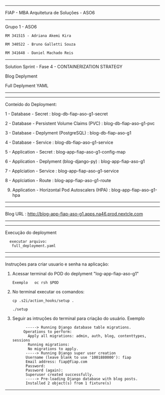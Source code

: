 
 -------------------------------------------------------------------------------------------------------------------------------
 
 FIAP - MBA Arquitetura de Soluções - ASO6
 
-------------------------------------------------------------------------------------------------------------------------------
 
 Grupo 1 - ASO6
 
    RM 341515 - Adriana Akemi Kira
 
    RM 340522 - Bruno Galletti Souza
 
    RM 341648 - Daniel Machado Reis
 
-------------------------------------------------------------------------------------------------------------------------------
 
 Solution Sprint - Fase 4 - CONTAINERIZATION STRATEGY
 
 Blog Deplyment
 
 Full Deplyment YAML
 
-------------------------------------------------------------------------------------------------------------------------------
 
 
-------------------------------------------------------------------------------------------------------------------------------
 
 Conteído do Deployment:

1 - Database - Secret : blog-db-fiap-aso-g1-secret

2 - Database - Persistent Volume Claims (PVC) : blog-db-fiap-aso-g1-pvc

3 - Database - Deplyment (PostgreSQL) : blog-db-fiap-aso-g1

4 - Database - Service :  blog-db-fiap-aso-g1-service

5 - Application - Secret : blog-app-fiap-aso-g1-config-map

6 - Application - Deplyment (blog-django-py) : blog-app-fiap-aso-g1

7 - Applciation - Service : blog-app-fiap-aso-g1-service

8 - Applciation - Route : blog-app-fiap-aso-g1-route

9. Application - Horizontal Pod Autoscalers (HPA) :  blog-app-fiap-aso-g1-hpa


-------------------------------------------------------------------------------------------------------------------------------


-------------------------------------------------------------------------------------------------------------------------------
 
 Blog URL : http://blog-app-fiap-aso-g1.apps.na46.prod.nextcle.com 
 
-------------------------------------------------------------------------------------------------------------------------------


-------------------------------------------------------------------------------------------------------------------------------
  Execução do deployment

      executar arquivo: 
       full_deployment.yaml

 -------------------------------------------------------------------------------------------------------------------------------

 -------------------------------------------------------------------------------------------------------------------------------
  Instruções para criar usuario e senha na aplicação:
 
1. Acessar terminal do POD do deplyment "log-app-fiap-aso-g1"

       Exemplo   oc rsh $POD

2. No terminal executar os comandos:

       cp .s2i/action_hooks/setup .
      
       ./setup 	

3. Seguir as intruções do terminal para criação do usuário. Exemplo

             -----> Running Django database table migrations.
            Operations to perform:
              Apply all migrations: admin, auth, blog, contenttypes, sessions
              Running migrations:
              No migrations to apply.
             -----> Running Django super user creation
             Username (leave blank to use '1001880000'): fiap
             Email address: fiap@fiap.com
             Password: 
             Password (again): 
             Superuser created successfully.
             -----> Pre-loading Django database with blog posts.
             Installed 2 object(s) from 1 fixture(s)

-------------------------------------------------------------------------------------------------------------------------------

 	
 	
